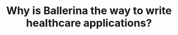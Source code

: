 ---
title: 'Why is Ballerina the way to write healthcare applications?'
description: 'Java and HAPI have long been the de facto for health app development. However, cloud native healthcare application development goes beyond dealing with objects and frameworks. This domain needs a fresh architecture and technology that treats concepts like FHIR and HL7 as first class citizens in the language, alongside concepts like JSON and APIs.<br/><br/>

Ballerina is a language built from ground up for building healthcare applications, quickly, easily and securely. Alongside its powerful integration capabilities, Ballerina natively understands health data standards like FHIR and HL7, and includes FHIR connectors and validators, use case templates (e.g expose EPIC as a FHIR API), health models, Capability Statement template, SMART configuration template, FHIR client, EMR connectors, Implementation Guide based templates and pre-built APIs such as a Patient API.'
image: 'images/health-bal-pkgs.png'
url: 'https://central.ballerina.io/ballerinax?q=health&page=1'
---